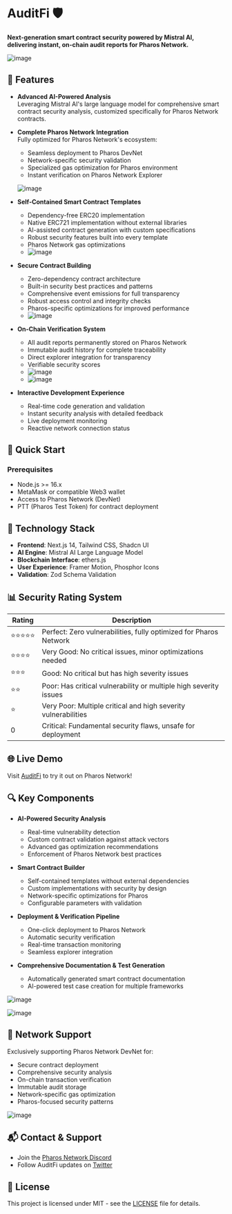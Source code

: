 # AuditFi 🛡️

**Next-generation smart contract security powered by Mistral AI, delivering instant, on-chain audit reports for Pharos Network.**

![image](https://github.com/user-attachments/assets/6b211909-365d-441b-a8f0-ec9ac9f0b7f4)

## 🌟 Features

- **Advanced AI-Powered Analysis**  
  Leveraging Mistral AI's large language model for comprehensive smart contract security analysis, customized specifically for Pharos Network contracts.

- **Complete Pharos Network Integration**  
  Fully optimized for Pharos Network's ecosystem:
  - Seamless deployment to Pharos DevNet
  - Network-specific security validation
  - Specialized gas optimization for Pharos environment
  - Instant verification on Pharos Network Explorer
  
  ![image](https://github.com/user-attachments/assets/e3bbd5d5-b304-4d07-aa05-f006cd994d5a)

- **Self-Contained Smart Contract Templates**
  - Dependency-free ERC20 implementation
  - Native ERC721 implementation without external libraries
  - AI-assisted contract generation with custom specifications
  - Robust security features built into every template
  - Pharos Network gas optimizations
  - ![image](https://github.com/user-attachments/assets/97ea0ad7-46f9-44c7-b3a0-c87082e15c72)

- **Secure Contract Building**
  - Zero-dependency contract architecture
  - Built-in security best practices and patterns
  - Comprehensive event emissions for full transparency
  - Robust access control and integrity checks
  - Pharos-specific optimizations for improved performance
  - ![image](https://github.com/user-attachments/assets/3a3e1d04-aacb-4edc-86a6-d79148c5d185)

- **On-Chain Verification System**  
  - All audit reports permanently stored on Pharos Network
  - Immutable audit history for complete traceability
  - Direct explorer integration for transparency
  - Verifiable security scores
  - ![image](https://github.com/user-attachments/assets/eafb5182-7542-41fd-a3f1-bdebbe0bd26c)
  - ![image](https://github.com/user-attachments/assets/7d211ccd-a685-4f98-a60d-391f61534ba4)

- **Interactive Development Experience**
  - Real-time code generation and validation
  - Instant security analysis with detailed feedback
  - Live deployment monitoring
  - Reactive network connection status

## 🚀 Quick Start

### Prerequisites
- Node.js >= 16.x
- MetaMask or compatible Web3 wallet
- Access to Pharos Network (DevNet)
- PTT (Pharos Test Token) for contract deployment

## 🔧 Technology Stack

- **Frontend**: Next.js 14, Tailwind CSS, Shadcn UI
- **AI Engine**: Mistral AI Large Language Model
- **Blockchain Interface**: ethers.js
- **User Experience**: Framer Motion, Phosphor Icons
- **Validation**: Zod Schema Validation

## 📊 Security Rating System

| Rating | Description |
|--------|-------------|
| ⭐⭐⭐⭐⭐ | Perfect: Zero vulnerabilities, fully optimized for Pharos Network |
| ⭐⭐⭐⭐ | Very Good: No critical issues, minor optimizations needed |
| ⭐⭐⭐ | Good: No critical but has high severity issues |
| ⭐⭐ | Poor: Has critical vulnerability or multiple high severity issues |
| ⭐ | Very Poor: Multiple critical and high severity vulnerabilities |
| 0 | Critical: Fundamental security flaws, unsafe for deployment |

## 🌐 Live Demo
Visit [AuditFi](https://auditfi-pharos.netlify.app/) to try it out on Pharos Network!

## 🔍 Key Components

- **AI-Powered Security Analysis**
  - Real-time vulnerability detection
  - Custom contract validation against attack vectors
  - Advanced gas optimization recommendations
  - Enforcement of Pharos Network best practices

- **Smart Contract Builder**
  - Self-contained templates without external dependencies
  - Custom implementations with security by design
  - Network-specific optimizations for Pharos
  - Configurable parameters with validation

- **Deployment & Verification Pipeline**
  - One-click deployment to Pharos Network
  - Automatic security verification
  - Real-time transaction monitoring
  - Seamless explorer integration

- **Comprehensive Documentation & Test Generation**
  - Automatically generated smart contract documentation
  - AI-powered test case creation for multiple frameworks

![image](https://github.com/user-attachments/assets/1e124ba6-c391-4967-ad6c-c31b9bffe584)

![image](https://github.com/user-attachments/assets/6c83078a-2ac1-4dda-b8e1-00fceb76528b)

## 🔗 Network Support

Exclusively supporting Pharos Network DevNet for:
- Secure contract deployment
- Comprehensive security analysis
- On-chain transaction verification
- Immutable audit storage
- Network-specific gas optimization
- Pharos-focused security patterns

![image](https://github.com/user-attachments/assets/4c6b05e2-1b5b-4a38-b114-37f3893217be)

## 📬 Contact & Support

- Join the [Pharos Network Discord](https://discord.gg/pharos-999612117521010768)
- Follow AuditFi updates on [Twitter](https://x.com/AuditFi_ai)

## 📄 License

This project is licensed under MIT - see the [LICENSE](LICENSE) file for details.
